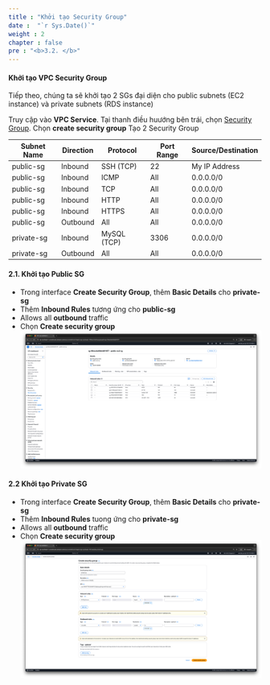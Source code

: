 ```yaml
---
title : "Khởi tạo Security Group"
date :  "`r Sys.Date()`"
weight : 2
chapter : false
pre : "<b>3.2. </b>"
---
```


#### Khởi tạo VPC Security Group
Tiếp theo, chúng ta sẽ khởi tạo 2 SGs đại diện cho public subnets (EC2 instance) và private subnets (RDS instance)

 Truy cập vào **VPC Service**. Tại thanh điều huướng bên trái, chọn [Security Group](https://ap-southeast-1.console.aws.amazon.com/vpcconsole/home?region=ap-southeast-1#SecurityGroups:). Chọn **create security group**
 Tạo 2 Security Group

   | Subnet Name | Direction | Protocol    | Port Range  | Source/Destination |
   |-------------|-----------|-------------|-------------|--------------------|
   | public-sg   | Inbound   | SSH (TCP)   | 22          | My IP Address      |
   | public-sg   | Inbound   | ICMP        | All         | 0.0.0.0/0          |
   | public-sg   | Inbound   | TCP         | All         | 0.0.0.0/0          |
   | public-sg   | Inbound   | HTTP        | All         | 0.0.0.0/0          |
   | public-sg   | Inbound   | HTTPS       | All         | 0.0.0.0/0          |
   | public-sg   | Outbound  | All         | All         | 0.0.0.0/0          |
   | private-sg  | Inbound   | MySQL (TCP) | 3306        | 0.0.0.0/0          |
   | private-sg  | Outbound  | All         | All         | 0.0.0.0/0          |

#### 2.1. Khởi tạo Public SG
- Trong interface **Create Security Group**, thêm **Basic Details** cho **private-sg**
- Thêm **Inbound Rules** tương ứng cho **public-sg**
- Allows all **outbound** traffic
- Chọn **Create security group**
![public-sg](/images/3-create-vpc-instance/3.2-create-vpc-sg/public-sg.png)


#### 2.2 Khởi tạo Private SG
- Trong interface **Create Security Group**, thêm **Basic Details** cho **private-sg**
- Thêm **Inbound Rules** tuong ứng cho **private-sg**
- Allows all **outbound** traffic
- Chọn **Create security group**
![private-sg.png](/images/3-create-vpc-instance/3.2-create-vpc-sg/private-sg.png)

